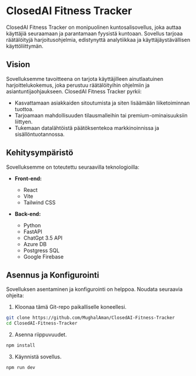 # ClosedAI Fitness Tracker

ClosedAI Fitness Tracker on monipuolinen kuntosalisovellus, joka auttaa käyttäjiä seuraamaan ja parantamaan fyysistä kuntoaan. Sovellus tarjoaa räätälöityjä harjoitusohjelmia, edistynyttä analytiikkaa ja käyttäjäystävällisen käyttöliittymän.

## Vision

Sovelluksemme tavoitteena on tarjota käyttäjilleen ainutlaatuinen harjoittelukokemus, joka perustuu räätälöityihin ohjelmiin ja asiantuntijaohjaukseen. ClosedAI Fitness Tracker pyrkii:

- Kasvattamaan asiakkaiden sitoutumista ja siten lisäämään liiketoiminnan tuottoa.
- Tarjoamaan mahdollisuuden tilausmalleihin tai premium-ominaisuuksiin liittyen.
- Tukemaan datalähtöistä päätöksentekoa markkinoinnissa ja sisällöntuotannossa.

## Kehitysympäristö

Sovelluksemme on toteutettu seuraavilla teknologioilla:

- **Front-end:**
  - React
  - Vite
  - Tailwind CSS

- **Back-end:**
  - Python
  - FastAPI
  - ChatGpt 3.5 API
  - Azure DB
  - Postgress SQL
  - Google Firebase

## Asennus ja Konfigurointi

Sovelluksen asentaminen ja konfigurointi on helppoa. Noudata seuraavia ohjeita:

1. Kloonaa tämä Git-repo paikalliselle koneellesi.

```bash
git clone https://github.com/MughalAman/ClosedAI-Fitness-Tracker
cd ClosedAI-Fitness-Tracker
```

2. Asenna riippuvuudet.

```bash
npm install
```

3. Käynnistä sovellus.

```bash
npm run dev
```
